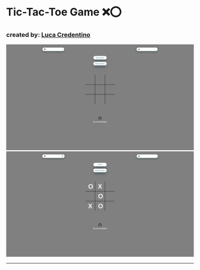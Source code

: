 <h1>Tic-Tac-Toe Game ❌⭕</h1>
<h3>created by: <a href="https://github.com/Luca-Credentino">Luca Credentino</a></h1> </h3>
<img src="./images/tictactoe.png">
<img src="./images/tictactoe1.png">
<hr>
